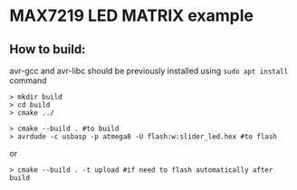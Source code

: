 # MAX7219 LED MATRIX example

## How to build:

avr-gcc and avr-libc should be previously installed using `sudo apt install` command
    
    > mkdir build
    > cd build
    > cmake ../
    
    > cmake --build . #to build
    > avrdude -c usbasp -p atmega8 -U flash:w:slider_led.hex #to flash
    
or
    
    > cmake --build . -t upload #if need to flash automatically after build
    
